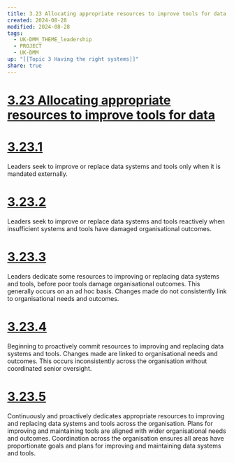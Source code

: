```yaml
---
title: 3.23 Allocating appropriate resources to improve tools for data
created: 2024-08-28
modified: 2024-08-28
tags:
  - UK-DMM_THEME_leadership
  - PROJECT
  - UK-DMM
up: "[[Topic 3 Having the right systems]]"
share: true
---
```

# [3.23 Allocating appropriate resources to improve tools for data](3.23%20Allocating%20appropriate%20resources%20to%20improve%20tools%20for%20data.md)
# [3.23.1](3.23.1.md)

Leaders seek to improve or replace data systems and tools only when it is mandated externally.

# [3.23.2](3.23.2.md)

Leaders seek to improve or replace data systems and tools reactively when insufficient systems and tools have damaged organisational outcomes.

# [3.23.3](3.23.3.md)

Leaders dedicate some resources to improving or replacing data systems and tools, before poor tools damage organisational outcomes. This generally occurs on an ad hoc basis. Changes made do not consistently link to organisational needs and outcomes.

# [3.23.4](3.23.4.md)

Beginning to proactively commit resources to improving and replacing data systems and tools. Changes made are linked to organisational needs and outcomes. This occurs inconsistently across the organisation without coordinated senior oversight.

# [3.23.5](3.23.5.md)

Continuously and proactively dedicates appropriate resources to improving and replacing data systems and tools across the organisation. Plans for improving and maintaining tools are aligned with wider organisational needs and outcomes. Coordination across the organisation ensures all areas have proportionate goals and plans for improving and maintaining data systems and tools.
